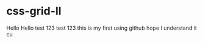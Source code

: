 # css-grid-II
Hello Hello test 123 test 123 
this is my first using github 
hope I understand it 
cu
